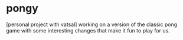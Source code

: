 # pongy
[personal project with vatsal]
working on a version of the classic pong game with some interesting changes that make it fun to play for us.
